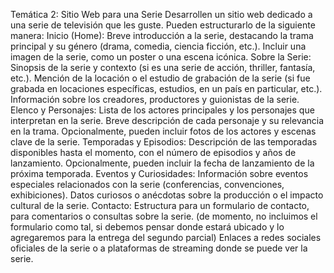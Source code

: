 Temática 2: Sitio Web para una Serie
Desarrollen un sitio web dedicado a una serie de televisión que les guste. Pueden estructurarlo de la siguiente manera:
Inicio (Home):
Breve introducción a la serie, destacando la trama principal y su género (drama, comedia, ciencia ficción, etc.).
Incluir una imagen de la serie, como un poster o una escena icónica.
Sobre la Serie:
Sinopsis de la serie y contexto (si es una serie de acción, thriller, fantasía, etc.).
Mención de la locación o el estudio de grabación de la serie (si fue grabada en locaciones específicas, estudios, en un país en particular, etc.).
Información sobre los creadores, productores y guionistas de la serie.
Elenco y Personajes:
Lista de los actores principales y los personajes que interpretan en la serie.
Breve descripción de cada personaje y su relevancia en la trama.
Opcionalmente, pueden incluir fotos de los actores y escenas clave de la serie.
Temporadas y Episodios:
Descripción de las temporadas disponibles hasta el momento, con el número de episodios y años de lanzamiento.
Opcionalmente, pueden incluir la fecha de lanzamiento de la próxima temporada.
Eventos y Curiosidades:
Información sobre eventos especiales relacionados con la serie (conferencias, convenciones, exhibiciones).
Datos curiosos o anécdotas sobre la producción o el impacto cultural de la serie.
Contacto:
Estructura para un formulario de contacto, para comentarios o consultas sobre la serie. (de momento, no incluimos el formulario como tal, si debemos pensar donde estará ubicado y lo agregaremos para la entrega del segundo parcial)
Enlaces a redes sociales oficiales de la serie o a plataformas de streaming donde se puede ver la serie.
